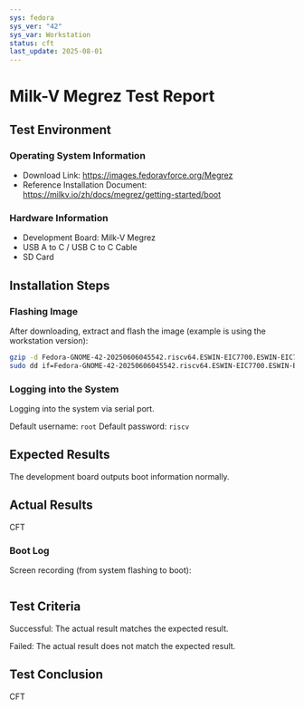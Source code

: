 ```yaml
---
sys: fedora
sys_ver: "42"
sys_var: Workstation
status: cft
last_update: 2025-08-01
---
```


# Milk-V Megrez Test Report

## Test Environment

### Operating System Information

- Download Link: https://images.fedoravforce.org/Megrez
- Reference Installation Document: https://milkv.io/zh/docs/megrez/getting-started/boot

### Hardware Information

- Development Board: Milk-V Megrez
- USB A to C / USB C to C Cable
- SD Card

## Installation Steps

### Flashing Image

After downloading, extract and flash the image (example is using the workstation version):
```bash
gzip -d Fedora-GNOME-42-20250606045542.riscv64.ESWIN-EIC7700.ESWIN-EIC7700EVB.raw.gz
sudo dd if=Fedora-GNOME-42-20250606045542.riscv64.ESWIN-EIC7700.ESWIN-EIC7700EVB.raw of=/dev/your/sdcard bs=1M status=progress
```

### Logging into the System

Logging into the system via serial port.

Default username: `root`
Default password: `riscv`

## Expected Results

The development board outputs boot information normally.

## Actual Results

CFT

### Boot Log

Screen recording (from system flashing to boot):
```log
```

## Test Criteria

Successful: The actual result matches the expected result.

Failed: The actual result does not match the expected result.

## Test Conclusion

CFT
